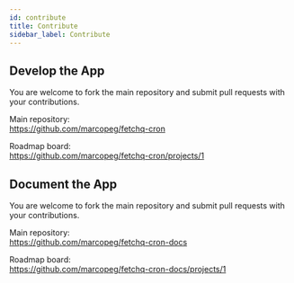 ```yaml
---
id: contribute
title: Contribute
sidebar_label: Contribute
---
```


## Develop the App

You are welcome to fork the main repository and submit pull requests with your contributions.

Main repository:  
https://github.com/marcopeg/fetchq-cron

Roadmap board:  
https://github.com/marcopeg/fetchq-cron/projects/1

## Document the App

You are welcome to fork the main repository and submit pull requests with your contributions.

Main repository:  
https://github.com/marcopeg/fetchq-cron-docs

Roadmap board:  
https://github.com/marcopeg/fetchq-cron-docs/projects/1
